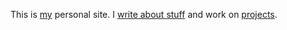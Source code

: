 This is [my][0] personal site. I [write about stuff][1] and work on [projects][2].

[0]:/about
[1]:/articles
[2]:/projects
